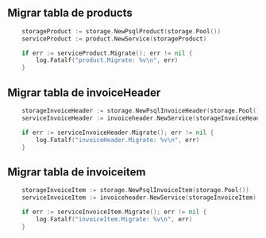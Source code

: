 ## Migrar tabla de products

```go
    storageProduct := storage.NewPsqlProduct(storage.Pool())
	serviceProduct := product.NewService(storageProduct)

	if err := serviceProduct.Migrate(); err != nil {
		log.Fatalf("product.Migrate: %v\n", err)
	}
```

## Migrar tabla de invoiceHeader

```go
    storageInvoiceHeader := storage.NewPsqlInvoiceHeader(storage.Pool())
	serviceInvoiceHeader := invoiceheader.NewService(storageInvoiceHeader)

	if err := serviceInvoiceHeader.Migrate(); err != nil {
		log.Fatalf("invoiceHeader.Migrate: %v\n", err)
	}
```

## Migrar tabla de invoiceitem

```go
    storageInvoiceItem := storage.NewPsqlInvoiceItem(storage.Pool())
	serviceInvoiceItem := invoiceheader.NewService(storageInvoiceItem)

	if err := serviceInvoiceItem.Migrate(); err != nil {
		log.Fatalf("invoiceItem.Migrate: %v\n", err)
	}
```
